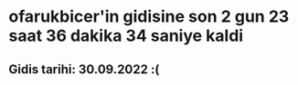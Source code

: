 # ofarukbicer'in gidisine son 2 gun 23 saat 36 dakika 34 saniye kaldi

## Gidis tarihi: 30.09.2022 :(